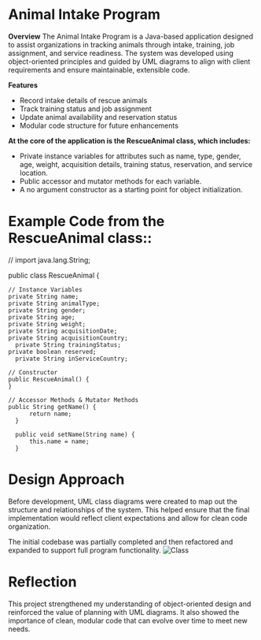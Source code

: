 # **Animal Intake Program**

**Overview**
The Animal Intake Program is a Java-based application designed to assist organizations in tracking animals through intake, training, job assignment, and service readiness. The system was developed using object-oriented principles and guided by UML diagrams to align with client requirements and ensure maintainable, extensible code.

**Features**
- Record intake details of rescue animals
- Track training status and job assignment
- Update animal availability and reservation status
- Modular code structure for future enhancements

**At the core of the application is the RescueAnimal class, which includes:**
- Private instance variables for attributes such as name, type, gender, age, weight, acquisition details, training status, reservation, and service location.
- Public accessor and mutator methods for each variable.
- A no argument constructor as a starting point for object initialization.

# **Example Code from the RescueAnimal class::**
// 
import java.lang.String;

public class RescueAnimal {

    // Instance Variables
    private String name;
    private String animalType; 
    private String gender;
    private String age; 	 		
    private String weight; 		 
    private String acquisitionDate; 
    private String acquisitionCountry;
	  private String trainingStatus;
    private boolean reserved;
	  private String inServiceCountry;

    // Constructor
    public RescueAnimal() {
    }

    // Accessor Methods & Mutator Methods
  	public String getName() {
		  return name;
	  }

	  public void setName(String name) {
		  this.name = name;
	  }

# **Design Approach**
Before development, UML class diagrams were created to map out the structure and relationships of the system. This helped ensure that the final implementation would reflect client expectations and allow for clean code organization.

The initial codebase was partially completed and then refactored and expanded to support full program functionality.
![Class](https://github.com/user-attachments/assets/4e9e8bf7-0d0b-4b70-9e8d-9494e50dc65c)

# **Reflection**
This project strengthened my understanding of object-oriented design and reinforced the value of planning with UML diagrams. It also showed the importance of clean, modular code that can evolve over time to meet new needs.
